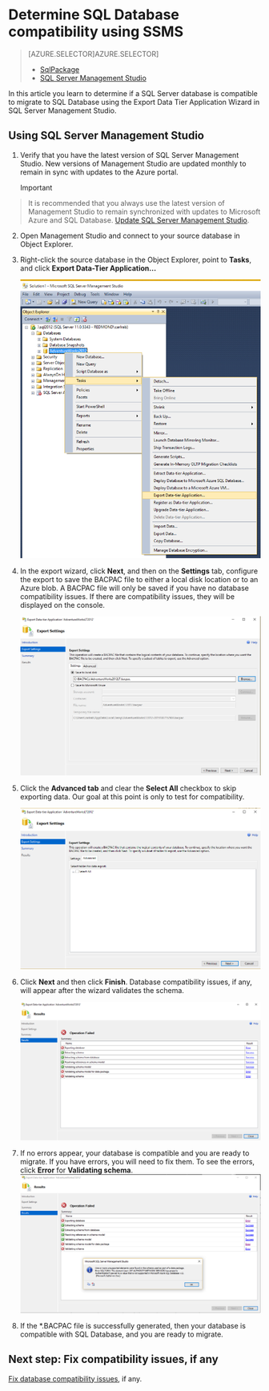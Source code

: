 <properties
   pageTitle="Determine SQL Database compatibility using SSMS"
   description="Microsoft Azure SQL Database, database migration, SQL Database compatibility, Export Data Tier Application Wizard"
   services="sql-database"
   documentationCenter=""
   authors="carlrabeler"
   manager="jeffreyg"
   editor=""/>

<tags
   ms.service="sql-database"
   ms.devlang="NA"
   ms.topic="article"
   ms.tgt_pltfrm="NA"
   ms.workload="data-management"
   ms.date="12/17/2015"
   ms.author="carlrab"/>

# Determine SQL Database compatibility using SSMS
> [AZURE.SELECTOR]AZURE.SELECTOR]
> 
> * [SqlPackage](sql-database-cloud-migrate-determine-compatibility-sqlpackage.md)
> * [SQL Server Management Studio](sql-database-cloud-migrate-determine-compatibility-ssms.md)
> 
> 
In this article you learn to determine if a SQL Server database is compatible to migrate to SQL Database using the Export Data Tier Application Wizard in SQL Server Management Studio.

## Using SQL Server Management Studio
1. Verify that you have the latest version of SQL Server Management Studio. New versions of Management Studio are updated monthly to remain in sync with updates to the Azure portal.

   > [!IMPORTANT]
> It is recommended that you always use the latest version of Management Studio to remain synchronized with updates to Microsoft Azure and SQL Database. [Update SQL Server Management Studio](https://msdn.microsoft.com/library/mt238290.aspx).
> 
2. Open Management Studio and connect to your source database in Object Explorer.

3. Right-click the source database in the Object Explorer, point to **Tasks**, and click **Export Data-Tier Application…**

    ![Export a data-tier application from the Tasks menu](./media/sql-database-cloud-migrate/TestForCompatibilityUsingSSMS01.png)

4. In the export wizard, click **Next**, and then on the **Settings** tab, configure the export to save the BACPAC file to either a local disk location or to an Azure blob. A BACPAC file will only be saved if you have no database compatibility issues. If there are compatibility issues, they will be displayed on the console.

    ![Export settings](./media/sql-database-cloud-migrate/TestForCompatibilityUsingSSMS02.png)

5. Click the **Advanced tab** and clear the **Select All** checkbox to skip exporting data. Our goal at this point is only to test for compatibility.

    ![Export settings](./media/sql-database-cloud-migrate/TestForCompatibilityUsingSSMS03.png)

6. Click **Next** and then click **Finish**. Database compatibility issues, if any, will appear after the wizard validates the schema.

    ![Export settings](./media/sql-database-cloud-migrate/TestForCompatibilityUsingSSMS04.png)

7. If no errors appear, your database is compatible and you are ready to migrate. If you have errors, you will need to fix them. To see the errors, click **Error** for **Validating schema**. 
 ![Export settings](./media/sql-database-cloud-migrate/TestForCompatibilityUsingSSMS05.png)

8. If the *.BACPAC file is successfully generated, then your database is compatible with SQL Database, and you are ready to migrate.


## Next step: Fix compatibility issues, if any
[Fix database compatibility issues](sql-database-cloud-migrate-fix-compatibility-issues.md), if any.

